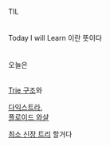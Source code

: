 TIL
<br><br><br>
Today I will Learn 이란 뜻이다 
<br><br><br>
오늘은
<br><br>

[Trie 구조](/wiki/reviews/week3_word/Trie.md)와

[다익스트라](../reviews/week3_word/Dijkstra,Floyd.md#다익스트라-알고리즘),<br>
[플로이드 와샬](../reviews/week3_word/Dijkstra,Floyd.md#플로이드-와샬)

[최소 신장 트리](/wiki/reviews/week3_word/min_spanning.md) 할거다